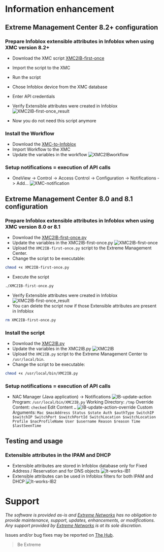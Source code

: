 # Information enhancement

## Extreme Management Center 8.2+ configuration

### Prepare Infoblox extensible attributes in Infoblox when using XMC version 8.2+
* Download the XMC script [XMC2IB-first-once](XMC2IB-first-once.xml?raw=true)
* Import the script to the XMC
* Run the script
* Chose Infoblox device from the XMC database
* Enter API credentials

* Verify Extensible attributes were created in Infoblox
![XMC2IB-first-once_result](XMC2IB-first-once_result.png)
* Now you do not need this script anymore 


### Install the Workflow
* Download the [XMC-to-Infoblox](XMC-to-Infoblox-21.4.11.2v19.xwf?raw=true)
* Import Workflow to the XMC
* Update the variables in the workflow
![XMC2IBworkflow](XMC2IBworkflow.png)


### Setup notifications = execution of API calls
* OneView -> Control -> Access Control -> Configuration -> Notifications -> Add...
![XMC-notification](XMC-notification.png)


## Extreme Management Center 8.0 and 8.1 configuration

### Prepare Infoblox extensible attributes in Infoblox when using XMC version 8.0 or 8.1
* Download the [XMC2IB-first-once.py](XMC2IB-first-once.py?raw=true)
* Update the variables in the XMC2IB-first-once.py
![XMC2IB-first-once](XMC2IB-first-once.png)
* Upload the `XMC2IB-first-once.py` script to the Extreme Management Center.
* Change the script to be executable:
```bash
chmod +x XMC2IB-first-once.py
```
* Execute the script
```bash
./XMC2IB-first-once.py
```
* Verify Extensible attributes were created in Infoblox
![XMC2IB-first-once_result](XMC2IB-first-once_result.png)
* You can delete the script now if those Extensible attributes are present in Infoblox
```bash
rm XMC2IB-first-once.py
```

### Install the script
* Download the [XMC2IB.py](XMC2IB.py?raw=true)
* Update the variables in the XMC2IB.py
![XMC2IB](XMC2IB.png)
* Upload the `XMC2IB.py` script to the Extreme Management Center to `/usr/local/bin`.
* Change the script to be executable:
```bash
chmod +x /usr/local/bin/XMC2IB.py
```

### Setup notifications = execution of API calls
* NAC Manager (Java application) -> Notifications
![IB-update-action](IB-update-action.png)
Program:	`/usr/local/bin/XMC2IB.py`
Working Directory:	`/tmp`
Override Content:	`checked`
Edit Content `…`
![IB-update-action-override](IB-update-action-override.png)
Custom Arguments:
`Mac $macAddress Status $state Auth $authType SwitchIP $switchIP SwitchPort $switchPortId SwitchLocation $switchLocation Profile $nacProfileName User $username Reason $reason Time $lastSeenTime`

## Testing and usage
### Extensible attributes in the IPAM and DHCP
* Extensible attributes are stored in Infoblox database only for Fixed Address / Reservation and for DNS objects
![It-works-IB1](It-works-IB1.png)
* Extensible attributes can be used in Infoblox filters for both IPAM and DHCP
![It-works-IB2](It-works-IB2.png)


# Support
_The software is provided as-is and [Extreme Networks](http://www.extremenetworks.com/) has no obligation to provide maintenance, support, updates, enhancements, or modifications. Any support provided by [Extreme Networks](http://www.extremenetworks.com/) is at its sole discretion._

Issues and/or bug fixes may be reported on [The Hub](https://community.extremenetworks.com/extreme).

>Be Extreme